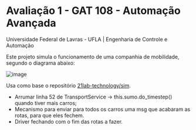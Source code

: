 # Avaliação 1 - GAT 108 - Automação Avançada 
Universidade Federal de Lavras - UFLA | Engenharia de Controle e Automação

Este projeto simula o funcionamento de uma companhia de mobilidade, segundo o diagrama abaixo:

![image](https://github.com/felipedpgabriel/sim/assets/79221267/44d56343-0071-453c-93e5-a3a507036046)

Usa como base o repositório [21lab-technology/sim](https://github.com/21lab-technology/sim).
* Arrumar linha 52 de TransportService -> this.sumo.do_timestep() quando tiver mais carros;
* Mecanismo para enviar para todos os carros uma msg que acabaram as rotas, para que eles fechem.
* Driver fechando com o fim das rotas a fazer.